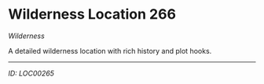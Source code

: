 # Wilderness Location 266

*Wilderness*

A detailed wilderness location with rich history and plot hooks.

---
*ID: LOC00265*